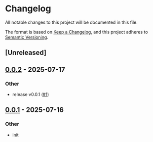 # Changelog

All notable changes to this project will be documented in this file.

The format is based on [Keep a Changelog](https://keepachangelog.com/en/1.0.0/),
and this project adheres to [Semantic Versioning](https://semver.org/spec/v2.0.0.html).

## [Unreleased]

## [0.0.2](https://github.com/Ravencentric/misaki/compare/misaki-core-v0.0.1...misaki-core-v0.0.2) - 2025-07-17

### Other

- release v0.0.1 ([#1](https://github.com/Ravencentric/misaki/pull/1))

## [0.0.1](https://github.com/Ravencentric/misaki/releases/tag/misaki-core-v0.0.1) - 2025-07-16

### Other

- init
